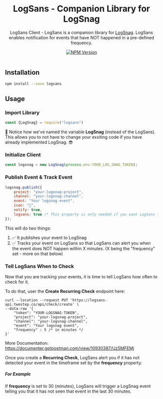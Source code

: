 <div align="center">
	<br>
    <h1>LogSans - Companion Library for LogSnag</h1>
	<p>LogSans Client - LogSans is a companion library for <a href="https://logsnag.com">LogSnag</a>. LogSans enables notification for events that have NOT happened in a pre-defined frequency.</p>
	<a href="https://www.npmjs.com/package/logsans"><img src="https://img.shields.io/npm/v/logsans" alt="NPM Version"></a>
	<br>
	<br>
</div>


## Installation

```sh
npm install --save logsans
```

## Usage

### Import Library

```js
const {LogSnag} = require("logsans")
```


🕺 Notice how we've named the variable **LogSnag** (instead of the LogSans). This allows you to not have to change your exsiting code if you have already implemented LogSnag. 😎


### Initialize Client

```js
const logsnag = new LogSnag(process.env.YOUR_LOG_SNAG_TOKEN);
```

### Publish Event & Track Event

```js
logsnag.publish({
    project: "your-logsnag-project",
    channel: "your-logsnag-channel",
    event: "Your logsnag event",
    icon: "🎉",
    notify: true,
    logsans: true /* This property is only needed if you want LogSans to be able to notify you when this event does NOT happen. */
});
```

This will do two things:
1. ✅ It publishes your event to LogSnag
2. ✅ Tracks your event on LogSans so that LogSans can alert you when the event does NOT happen within X minutes.  (X being the "frequency" set - more on that below)

### Tell LogSans When to Check
Now that you are tracking your events, it is time to tell LogSans how often to check for it.

To do that, user the **Create Recurring Check** endpoint here:

```curl
curl --location --request PUT 'https://logsans-api.twostep.co/api/check/create' \
--data-raw '{
    "token": "YOUR-LOGSNAG-TOKEN",
    "project": "your-logsnag-project",
    "channel": "your-logsnag-channel",
    "event": "Your logsnag event",
    "frequency" : 5 /* in minutes */
}'
```
More Documentation: https://documenter.getpostman.com/view/10930387/Uz5MFEMj

Once you create a **Recurring Check**, LogSans alert you if it has not detected your event in the timeframe set by the **frequency** property.

##### For Example
If **frequency** is set to 30 (minutes), LogSans will trigger a LogSnag event telling you that it has not seen that event in the last 30 minutes.